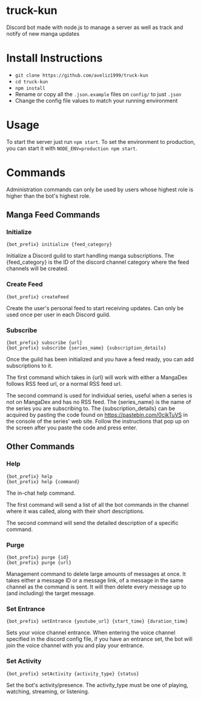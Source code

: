 # truck-kun

Discord bot made with node.js to manage a server as well as track and notify of new manga updates

# Install Instructions

* `git clone https://github.com/aveliz1999/truck-kun`
* `cd truck-kun`
* `npm install`
* Rename or copy all the `.json.example` files on `config/` to just `.json`
* Change the config file values to match your running environment

# Usage

To start the server just run `npm start`. 
To set the environment to production, you can start it with `NODE_ENV=production npm start`.

# Commands
Administration commands can only be used by users whose highest role is higher than the bot's highest role.

## Manga Feed Commands

### Initialize
    {bot_prefix} initialize {feed_category}
Initialize a Discord guild to start handling manga subscriptions.
The {feed_category} is the ID of the discord channel category where the feed channels will be created.

### Create Feed
    {bot_prefix} createFeed
Create the user's personal feed to start receiving updates. Can only be used once per user in each Discord guild.

### Subscribe
    {bot_prefix} subscribe {url}
    {bot_prefix} subscribe {series_name} {subscription_details}
Once the guild has been initialized and you have a feed ready, you can add subscriptions to it.

The first command which takes in {url} will work with either a MangaDex follows RSS feed url, or a normal RSS feed url.

The second command is used for individual series, useful when a series is not on MangaDex and has no RSS feed.
The {series_name} is the name of the series you are subscribing to.
The {subscription_details} can be acquired by pasting the code found on https://pastebin.com/0cikTuVS
in the console of the series' web site. Follow the instructions that pop up on the screen after you paste the code and
press enter.

## Other Commands

### Help
    {bot_prefix} help
    {bot_prefix} help {command}
The in-chat help command.

The first command will send a list of all the bot commands in the channel where it was called, along with their short
descriptions.

The second command will send the detailed description of a specific command.

### Purge
    {bot_prefix} purge {id}
    {bot_prefix} purge {url}
Management command to delete large amounts of messages at once. It takes either a message ID or a message link, of a
message in the same channel as the command is sent. It will then delete every message up to (and including) the target
message.

### Set Entrance
    {bot_prefix} setEntrance {youtube_url} {start_time} {duration_time}
Sets your voice channel entrance. When entering the voice channel specified in the discord config file, if you have an
entrance set, the bot will join the voice channel with you and play your entrance.

### Set Activity
    {bot_prefix} setActivity {activity_type} {status}
Set the bot's activity/presence. The activity_type must be one of playing, watching, streaming, or listening.